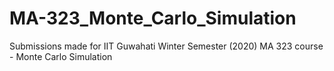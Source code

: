 # MA-323_Monte_Carlo_Simulation
Submissions made for IIT Guwahati Winter Semester (2020) MA 323 course - Monte Carlo Simulation
